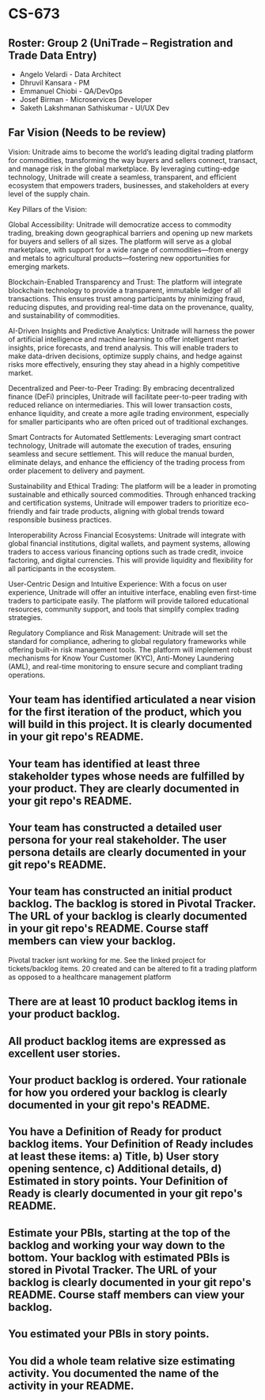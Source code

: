 # CS-673
## Roster: Group 2 (UniTrade – Registration and Trade Data Entry) 
- Angelo Velardi - Data Architect
- Dhruvil Kansara - PM
- Emmanuel Chiobi - QA/DevOps
- Josef Birman - Microservices Developer
- Saketh Lakshmanan Sathiskumar - UI/UX Dev

## Far Vision (Needs to be review)
Vision: Unitrade aims to become the world’s leading digital trading platform for commodities, transforming the way buyers and sellers connect, transact, and manage risk in the global marketplace. By leveraging cutting-edge technology, Unitrade will create a seamless, transparent, and efficient ecosystem that empowers traders, businesses, and stakeholders at every level of the supply chain.

Key Pillars of the Vision:

Global Accessibility: Unitrade will democratize access to commodity trading, breaking down geographical barriers and opening up new markets for buyers and sellers of all sizes. The platform will serve as a global marketplace, with support for a wide range of commodities—from energy and metals to agricultural products—fostering new opportunities for emerging markets.

Blockchain-Enabled Transparency and Trust: The platform will integrate blockchain technology to provide a transparent, immutable ledger of all transactions. This ensures trust among participants by minimizing fraud, reducing disputes, and providing real-time data on the provenance, quality, and sustainability of commodities.

AI-Driven Insights and Predictive Analytics: Unitrade will harness the power of artificial intelligence and machine learning to offer intelligent market insights, price forecasts, and trend analysis. This will enable traders to make data-driven decisions, optimize supply chains, and hedge against risks more effectively, ensuring they stay ahead in a highly competitive market.

Decentralized and Peer-to-Peer Trading: By embracing decentralized finance (DeFi) principles, Unitrade will facilitate peer-to-peer trading with reduced reliance on intermediaries. This will lower transaction costs, enhance liquidity, and create a more agile trading environment, especially for smaller participants who are often priced out of traditional exchanges.

Smart Contracts for Automated Settlements: Leveraging smart contract technology, Unitrade will automate the execution of trades, ensuring seamless and secure settlement. This will reduce the manual burden, eliminate delays, and enhance the efficiency of the trading process from order placement to delivery and payment.

Sustainability and Ethical Trading: The platform will be a leader in promoting sustainable and ethically sourced commodities. Through enhanced tracking and certification systems, Unitrade will empower traders to prioritize eco-friendly and fair trade products, aligning with global trends toward responsible business practices.

Interoperability Across Financial Ecosystems: Unitrade will integrate with global financial institutions, digital wallets, and payment systems, allowing traders to access various financing options such as trade credit, invoice factoring, and digital currencies. This will provide liquidity and flexibility for all participants in the ecosystem.

User-Centric Design and Intuitive Experience: With a focus on user experience, Unitrade will offer an intuitive interface, enabling even first-time traders to participate easily. The platform will provide tailored educational resources, community support, and tools that simplify complex trading strategies.

Regulatory Compliance and Risk Management: Unitrade will set the standard for compliance, adhering to global regulatory frameworks while offering built-in risk management tools. The platform will implement robust mechanisms for Know Your Customer (KYC), Anti-Money Laundering (AML), and real-time monitoring to ensure secure and compliant trading operations. 


## Your team has identified articulated a near vision for the first iteration of the product, which you will build in this project. It is clearly documented in your git repo's README.



## Your team has identified at least three stakeholder types whose needs are fulfilled by your product. They are clearly documented in your git repo's README.

 

## Your team has constructed a detailed user persona for your real stakeholder. The user persona details are clearly documented in your git repo's README.

 

## Your team has constructed an initial product backlog. The backlog is stored in Pivotal Tracker. The URL of your backlog is clearly documented in your git repo's README. Course staff members can view your backlog. 
Pivotal tracker isnt working for me. See the linked project for tickets/backlog items. 20 created and can be altered to fit a trading platform as opposed to a healthcare management platform

 

## There are at least 10 product backlog items in your product backlog.

 

## All product backlog items are expressed as excellent user stories.

 

## Your product backlog is ordered. Your rationale for how you ordered your backlog is clearly documented in your git repo's README.

 

## You have a Definition of Ready for product backlog items. Your Definition of Ready includes at least these items: a) Title, b) User story opening sentence, c) Additional details, d) Estimated in story points. Your Definition of Ready is clearly documented in your git repo's README.

 

## Estimate your PBIs, starting at the top of the backlog and working your way down to the bottom. Your backlog with estimated PBIs is stored in Pivotal Tracker. The URL of your backlog is clearly documented in your git repo's README. Course staff members can view your backlog.

 

## You estimated your PBIs in story points.

 

## You did a whole team relative size estimating activity. You documented the name of the activity in your README.